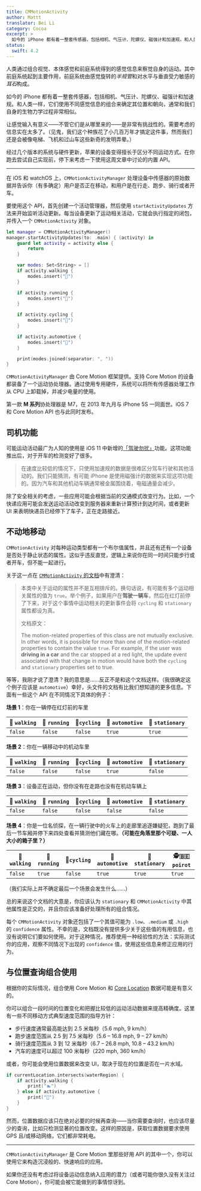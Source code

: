 ```yaml
---
title: CMMotionActivity
author: Mattt
translator: Bei Li
category: Cocoa
excerpt: >
  如今的 iPhone 都有着一整套传感器，包括相机、气压计、陀螺仪、磁强计和加速规。和人类一样，它们使用不同感觉信息的组合来确定其位置和朝向，通常和我们自身的生物力学过程非常相似。
status:
  swift: 4.2
---
```


人类通过组合视觉、本体感觉和前庭系统得到的感觉信息来察觉自身的运动。其中前庭系统起到主要作用，前庭系统由感觉旋转的<dfn>半规管</dfn>和对水平与垂直受力敏感的<dfn>耳石</dfn>构成。

如今的 iPhone 都有着一整套传感器，包括相机、气压计、陀螺仪、磁强计和加速规。和人类一样，它们使用不同感觉信息的组合来确定其位置和朝向，通常和我们自身的生物力学过程非常相似。

让感觉输入有意义——不管它们是从哪里来的——是非常有挑战性的。需要考虑的信息实在太多了。（见鬼，我们这个种族花了小几百万年才搞定这件事，然而我们还是会被像电梯、飞机和过山车这些新奇的发明弄晕。）

经过几个版本的系统与硬件更新，苹果的设备变得擅长于区分不同运动方式。在你跑去尝试自己实现前，停下来考虑一下使用这周文章中讨论的内置 API。

---

在 iOS 和 watchOS 上，`CMMotionActivityManager` 处理设备中传感器的原始数据并告诉你（有多确定）用户是否正在移动，和用户是在行走、跑步、骑行或者开车。

要使用这个 API，首先创建一个活动管理器，然后使用 `startActivityUpdates` 方法来开始监听活动更新。每当设备更新了运动相关活动，它就会执行指定的闭包，并传入一个 `CMMotionActivity` 对象。

```swift
let manager = CMMotionActivityManager()
manager.startActivityUpdates(to: .main) { (activity) in
    guard let activity = activity else {
        return
    }

    var modes: Set<String> = []
    if activity.walking {
        modes.insert("🚶‍")
    }

    if activity.running {
        modes.insert("🏃‍")
    }

    if activity.cycling {
        modes.insert("🚴‍")
    }

    if activity.automotive {
        modes.insert("🚗")
    }

    print(modes.joined(separator: ", "))
}
```

`CMMotionActivityManager` 由 Core Motion 框架提供。支持 Core Motion 的设备都装备了一个运动协处理器。通过使用专用硬件，系统可以将所有传感器处理工作从 CPU 上卸载掉，并减少电量的使用。

第一款 **M 系列**协处理器是 M7，在 2013 年九月与 iPhone 5S 一同面世。iOS 7 和 Core Motion API 也与此同时发布。

## 司机功能

可能运动活动最广为人知的使用是 iOS 11 中新增的[「驾驶勿扰」](https://support.apple.com/zh-cn/HT208090)功能。这项功能推出后，对于开车的检测变好了很多。

> 在速度比较低的情况下，只使用加速规的数据是很难区分驾车行驶和其他活动的。我们只能猜测，有可能 iPhone 是使用磁强计的数据来实现这项功能的。因为汽车和其他机动车辆通常被金属围绕着，电磁通量会减少。

除了安全相关的考虑，一些应用可能会根据当前的交通模式改变行为。比如，一个快递应用可能会发送运动活动改变到服务器来重新计算预计到达时间，或者更新 UI 来表明快递员已经停下了车子，正在走路接近。

## 不动地移动

`CMMotionActivity` 对每种运动类型都有一个布尔值属性，并且还有还有一个设备是否处于静止状态的属性。这似乎违反直觉，逻辑上来说你在同一时间只能步行或者开车，但不能一起进行。

关于这一点在 [`CMMotionActivity` 的文档](https://developer.apple.com/documentation/coremotion/cmmotionactivity)中有澄清：

> 本类中关于运动的属性并不是互相排斥的。换句话说，有可能有多个运动相关属性的值为 `true`。举个例子，如果用户在**驾驶一辆车**，然后在红灯前停了下来，对于这个事情中运动相关的更新事件会将 `cycling` 和 `stationary` 属性都设为真。
>
> 文档原文：
>
> The motion-related properties of this class are not mutually exclusive.
> In other words, it is possible for more than one of the
> motion-related properties to contain the value `true`.
> For example, if the user was **driving in a car**
> and the car stopped at a red light,
> the update event associated with that change in motion would have both
> the `cycling` and `stationary` properties set to true.

等等，我刚才说了澄清？我的意思是……反正不是和这个文档这样。（我很确定这个例子应该是 `automotive`）幸好，头文件的文档有比我们想知道的更多信息。下面有一些这个 API 在不同情况下具体的例子：

**场景 1**：你在一辆停在红灯前的车里

| 🚶‍ `walking` | 🏃‍ `running` | 🚴‍`cycling` | 🚗 `automotive` | 🛑 `stationary` |
| ------------- | ------------- | ------------ | --------------- | --------------- |
| `false`       | `false`       | `false`      | `true`          | `true`          |

**场景 2**：你在一辆移动中的机动车里

| 🚶‍ `walking` | 🏃‍ `running` | 🚴‍`cycling` | 🚗 `automotive` | 🛑 `stationary` |
| ------------- | ------------- | ------------ | --------------- | --------------- |
| `false`       | `false`       | `false`      | `true`          | `false`         |

**场景 3**：设备正在运动，但你没有在走路也没有在机动车辆上

| 🚶‍ `walking` | 🏃‍ `running` | 🚴‍`cycling` | 🚗 `automotive` | 🛑 `stationary` |
| ------------- | ------------- | ------------ | --------------- | --------------- |
| `false`       | `false`       | `false`      | `false`         | `false`         |

**场景 4**：你是一位名侦探，在一辆行驶中的火车上的走廊里追逐嫌疑犯，跑到了最后一节车厢并停下来四处查看并猜测他们藏在哪。**（可能在角落里那个可疑、一人大小的箱子里？）**

| 🚶‍ `walking` | 🏃‍ `running` | 🚴‍`cycling` | 🚗 `automotive` | 🛑 `stationary` | 🕵️‍🇧🇪 `poirot` |
| ------------- | ------------- | ------------ | --------------- | --------------- | --------------- |
| `false`       | `true`        | `false`      | `true`          | `true`          | `true`          |

（我们实际上并不确定最后一个场景会发生什么……）

总的来说这个文档的大意是，你应该认为 `stationary` 和 `CMMotionActivity` 中其他属性是正交的，并且你应该准备好处理所有的组合情况。

每个 `CMMotionActivity` 对象还包括了一个其值可能为 `.low`、`.medium` 或 `.high` 的 `confidence` 属性。不幸的是，文档既没有提供多少关于这些值的有用信息，也没有说明它们要如何使用。对于这种情况，推荐使用一种经验性的方法：实际测试你的应用，观察不同情况下出现的 `confidence` 值，使用这些信息来修正应用的行为。

## 与位置查询组合使用

根据你的实际情况，组合使用 Core Motion 和 [Core Location](https://nshipster.cn/core-location-in-ios-8/) 数据可能是有意义的。

你可以组合一段时间的位置变化和把握比较低的运动活动数据来提高精确度。这里有一些不同移动方式典型速度范围的指导方针：

- 步行速度通常最高能达到 2.5 米每秒（5.6 mph, 9 km/h）
- 跑步速度范围从 2.5 到 7.5 米每秒（5.6 – 16.8 mph, 9 – 27 km/h）
- 骑行速度范围从 3 到 12 米每秒（6.7 – 26.8 mph, 10.8 – 43.2 km/h）
- 汽车的速度可以超过 100 米每秒（220 mph, 360 km/h）

或者，你可能会使用位置数据来改变 UI，取决于现在的位置是否在一片水域。

```swift
if currentLocation.intersects(waterRegion) {
    if activity.walking {
        print("🏊‍")
    } else if activity.automotive {
        print("🚢")
    }
}
```

然而，位置数据应该只在绝对必要的时候再查询——当你需要查询时，也应该尽量少的查询，比如只检测显著的位置改变。这样的原因是，获取位置数据要求使用 GPS 且/或移动网络，它们都非常耗电。

---

`CMMotionActivityManager` 是 Core Motion 里那些好用 API 的其中一个，你可以使用它来构造沉浸般的、快速响应的应用。

如果你还没有考虑过将设备运动信息纳入应用的潜力（或者可能你很久没有关注过 Core Motion），你可能会被它能做到的事情惊讶到。
